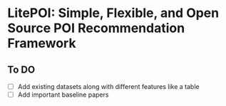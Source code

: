 # LitePOI: Simple, Flexible, and Open Source POI Recommendation Framework

## To DO
- [ ] Add existing datasets along with different features like a table
- [ ] Add important baseline papers
